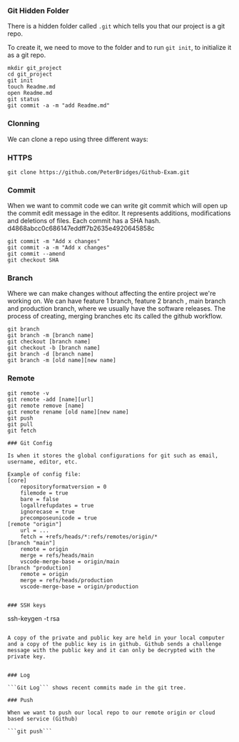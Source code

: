 ### Git Hidden Folder

There is a hidden folder called `.git` which tells you that our project is a git repo. 

To create it, we need to move to the folder and to run `git init`, to initialize it as a git repo. 

```
mkdir git_project
cd git_project
git init
touch Readme.md
open Readme.md
git status
git commit -a -m "add Readme.md"
```

### Clonning

We can clone a repo using three different ways: 

### HTTPS

```
git clone https://github.com/PeterBridges/Github-Exam.git
```

### Commit 

When we want to commit code we can write git commit which will open up the commit edit message in the editor. It represents additions, modifications and deletions of files. Each commit has a SHA hash. d4868abcc0c686147eddff7b2635e4920645858c

```
git commit -m "Add x changes"
git commit -a -m "Add x changes" 
git commit --amend
git checkout SHA
```

### Branch

Where we can make changes without affecting the entire project we're working on. We can have feature 1 branch, feature 2 branch , main branch and production branch, where we usually have the software releases. 
The process of creating, merging branches etc its called the github workflow. 

```
git branch
git branch -m [branch name]
git checkout [branch name]
git checkout -b [branch name]
git branch -d [branch name]
git branch -m [old name][new name]
```

### Remote 

```
git remote -v
git remote -add [name][url]
git remote remove [name]
git remote rename [old name][new name]
git push
git pull 
git fetch

### Git Config 

Is when it stores the global configurations for git such as email, username, editor, etc. 

Example of config file:
[core]
	repositoryformatversion = 0
	filemode = true
	bare = false
	logallrefupdates = true
	ignorecase = true
	precomposeunicode = true
[remote "origin"]
	url = ...
	fetch = +refs/heads/*:refs/remotes/origin/*
[branch "main"]
	remote = origin
	merge = refs/heads/main
	vscode-merge-base = origin/main
[branch "production]
    remote = origin
    merge = refs/heads/production
    vscode-merge-base = origin/production


### SSH keys

```
ssh-keygen -t rsa
```

A copy of the private and public key are held in your local computer and a copy of the public key is in github. Github sends a challenge message with the public key and it can only be decrypted with the private key. 


### Log

```Git Log``` shows recent commits made in the git tree.

### Push

When we want to push our local repo to our remote origin or cloud based service (Github)

```git push```

